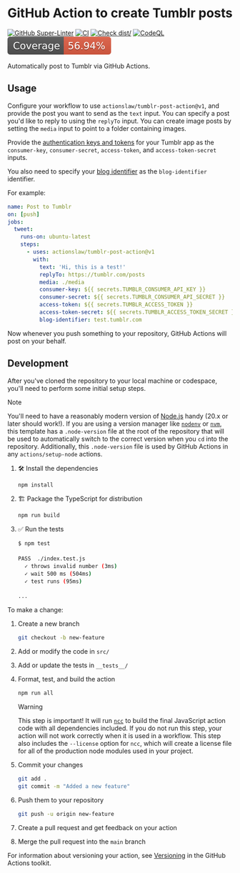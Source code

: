 # GitHub Action to create Tumblr posts

[![GitHub Super-Linter](https://github.com/actionslaw/tumblr-post-action/actions/workflows/linter.yml/badge.svg)](https://github.com/actionslaw/tumblr-post-action/actions/workflows/linter.yml)
[![CI](https://github.com/actionslaw/tumblr-post-action/actions/workflows/ci.yml/badge.svg)](https://github.com/actionslaw/tumblr-post-action/actions/workflows/ci.yml)
[![Check dist/](https://github.com/actionslaw/tumblr-post-action/actions/workflows/check-dist.yml/badge.svg)](https://github.com/actionslaw/tumblr-post-action/actions/workflows/check-dist.yml)
[![CodeQL](https://github.com/actionslaw/tumblr-post-action/actions/workflows/codeql-analysis.yml/badge.svg)](https://github.com/actionslaw/tumblr-post-action/actions/workflows/codeql-analysis.yml)
![Coverage](./badges/coverage.svg)

Automatically post to Tumblr via GitHub Actions.

## Usage

Configure your workflow to use `actionslaw/tumblr-post-action@v1`, and provide
the post you want to send as the `text` input. You can specify a post you'd like
to reply to using the `replyTo` input. You can create image posts by setting the
`media` input to point to a folder containing images.

Provide the
[authentication keys and tokens](https://tumblr.github.io/tumblr.js/index.html#md:authentication)
for your Tumblr app as the `consumer-key`, `consumer-secret`, `access-token`,
and `access-token-secret` inputs.

You also need to specify your
[blog identifier](https://www.tumblr.com/docs/en/api/v2#blog-identifiers) as the
`blog-identifier` identifier.

For example:

```yml
name: Post to Tumblr
on: [push]
jobs:
  tweet:
    runs-on: ubuntu-latest
    steps:
      - uses: actionslaw/tumblr-post-action@v1
        with:
          text: 'Hi, this is a test!'
          replyTo: https://tumblr.com/posts
          media: ./media
          consumer-key: ${{ secrets.TUMBLR_CONSUMER_API_KEY }}
          consumer-secret: ${{ secrets.TUMBLR_CONSUMER_API_SECRET }}
          access-token: ${{ secrets.TUMBLR_ACCESS_TOKEN }}
          access-token-secret: ${{ secrets.TUMBLR_ACCESS_TOKEN_SECRET }}
          blog-identifier: test.tumblr.com
```

Now whenever you push something to your repository, GitHub Actions will post on
your behalf.

## Development

After you've cloned the repository to your local machine or codespace, you'll
need to perform some initial setup steps.

> [!NOTE]
>
> You'll need to have a reasonably modern version of
> [Node.js](https://nodejs.org) handy (20.x or later should work!). If you are
> using a version manager like [`nodenv`](https://github.com/nodenv/nodenv) or
> [`nvm`](https://github.com/nvm-sh/nvm), this template has a `.node-version`
> file at the root of the repository that will be used to automatically switch
> to the correct version when you `cd` into the repository. Additionally, this
> `.node-version` file is used by GitHub Actions in any `actions/setup-node`
> actions.

1. :hammer_and_wrench: Install the dependencies

   ```bash
   npm install
   ```

1. :building_construction: Package the TypeScript for distribution

   ```bash
   npm run build
   ```

1. :white_check_mark: Run the tests

   ```bash
   $ npm test

   PASS  ./index.test.js
     ✓ throws invalid number (3ms)
     ✓ wait 500 ms (504ms)
     ✓ test runs (95ms)

   ...
   ```

To make a change:

1. Create a new branch

   ```bash
   git checkout -b new-feature
   ```

1. Add or modify the code in `src/`
1. Add or update the tests in `__tests__/`
1. Format, test, and build the action

   ```bash
   npm run all
   ```

   > [!WARNING]
   >
   > This step is important! It will run [`ncc`](https://github.com/vercel/ncc)
   > to build the final JavaScript action code with all dependencies included.
   > If you do not run this step, your action will not work correctly when it is
   > used in a workflow. This step also includes the `--license` option for
   > `ncc`, which will create a license file for all of the production node
   > modules used in your project.

1. Commit your changes

   ```bash
   git add .
   git commit -m "Added a new feature"
   ```

1. Push them to your repository

   ```bash
   git push -u origin new-feature
   ```

1. Create a pull request and get feedback on your action
1. Merge the pull request into the `main` branch

For information about versioning your action, see
[Versioning](https://github.com/actions/toolkit/blob/master/docs/action-versioning.md)
in the GitHub Actions toolkit.
